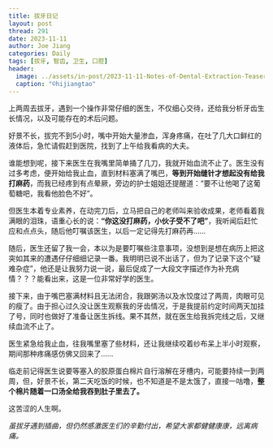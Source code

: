 ```yaml
---
title: 拔牙日记
layout: post
thread: 291
date: 2023-11-11
author: Joe Jiang
categories: Daily
tags: [拔牙, 智齿, 卫生, 口腔]
header:
  image: ../assets/in-post/2023-11-11-Notes-of-Dental-Extraction-Teaser.png
  caption: "©️hijiangtao"
---
```


上两周去拔牙，遇到一个操作非常仔细的医生，不仅细心交待，还给我分析牙齿生长情况，以及可能存在的术后问题。

好景不长，拔完不到5小时，嘴中开始大量渗血，浑身疼痛，在吐了几大口鲜红的液体后，急忙请假赶到医院，找到了上午给我看病的大夫。

谁能想到呢，接下来医生在我嘴里简单捅了几刀，我就开始血流不止了。医生没有过多考虑，便开始给我止血，直到材料塞满了嘴巴，**等到开始缝针才想起没有给我打麻药**，而我已经疼到有点晕厥，旁边的护士姐姐还提醒道：“要不让他喝了这葡萄糖吧，我看他脸色不好”。

但医生本着专业素养，在动完刀后，立马把自己的老师叫来验收成果，老师看着我满眼的泪珠，语重心长的说：**“你这没打麻药，小伙子受不了吧”**，我听闻后赶忙应和点点头，随后他叮嘱该医生，以后一定记得先打麻药再……

随后，医生还留了我一会，本以为是要叮嘱些注意事项，没想到是想在病历上把这突如其来的遭遇仔仔细细记录一番。我明明已说不出话了，但为了记录下这个“疑难杂症”，他还是让我努力说一说，最后促成了一大段文字描述作为补充病情？？？能看出来，这是一位非常好学的医生。

接下来，由于嘴巴塞满材料且无法闭合，我跟粥汤以及水饺度过了两周，肉眼可见的瘦了。由于担心过久没让医生观察我的牙齿情况，于是我提前约定时间两天加挂了号，同时也做好了准备让医生拆线。果不其然，就在医生给我拆完线之后，又继续血流不止了。

医生紧急给我止血，往我嘴里塞了些材料，还让我继续咬着纱布呆上半小时观察，期间那种疼痛感仿佛又回来了……

临走前记得医生说要等塞入的胶原蛋白棉片自行溶解在牙槽内，可能要持续一到两周，但，好景不长，第二天吃饭的时候，也不知道是不是太饿了，直接一咕噜，**整个棉片随着一口汤全给我吞到肚子里去了。**

这苦涩的人生啊。

*虽拔牙遇到插曲，但仍然感激医生们的辛勤付出，希望大家都健健康康，远离病痛。*